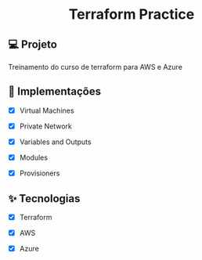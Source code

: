 <h1 align="center">
Terraform Practice
</h1>

## 💻 Projeto

Treinamento do curso de terraform para AWS e Azure

## 🔨 Implementações

- [x] Virtual Machines
- [x] Private Network
- [x] Variables and Outputs
- [x] Modules
- [x] Provisioners


## ✨ Tecnologias

- [x] Terraform
- [x] AWS
- [x] Azure


